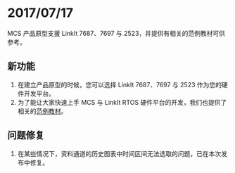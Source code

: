 # 2017/07/17

MCS 产品原型支援 LinkIt 7687、7697 与 2523，并提供有相关的范例教材可供参考。


## 新功能

1. 在建立产品原型的时候，您可以选择 LinkIt 7687、7697 与 2523 作为您的硬件开发平台。
2. 为了能让大家快速上手 MCS 与 LinkIt RTOS 硬件平台的开发，我们也提供了相关的[范例教材](https://mcs.mediatek.com/resources/zh-CN/latest/tutorial)。

## 问题修复

1. 在某些情况下，资料通道的历史图表中时间区间无法选取的问题，已在本次发布中修复。